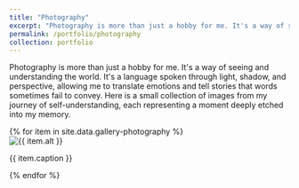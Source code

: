 ```yaml
---
title: "Photography"
excerpt: "Photography is more than just a hobby for me. It's a way of seeing and understanding the world. It's a language spoken through light, shadow, and perspective, allowing me to translate emotions and tell stories that words sometimes fail to convey. Here is a small collection of images from my journey of self-understanding, each representing a moment deeply etched into my memory."
permalink: /portfolio/photography
collection: portfolio
---
```


Photography is more than just a hobby for me. It's a way of seeing and understanding the world. It's a language spoken through light, shadow, and perspective, allowing me to translate emotions and tell stories that words sometimes fail to convey. Here is a small collection of images from my journey of self-understanding, each representing a moment deeply etched into my memory.

<div class="row">
{% for item in site.data.gallery-photography %}
  <div class="col-md-4">
    <img src="{{ item.image }}" alt="{{ item.alt }}" class="img-fluid rounded">
    <p class="caption text-center">{{ item.caption }}</p>
  </div>
{% endfor %}
</div>